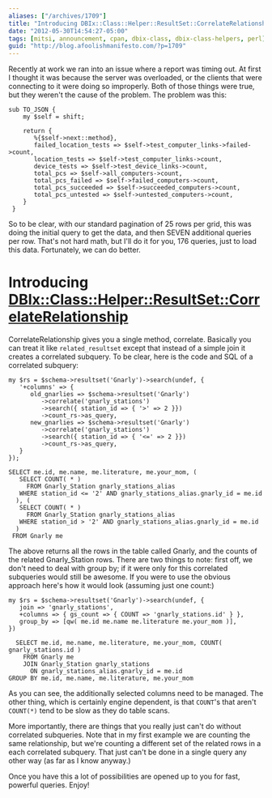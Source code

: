 ```yaml
---
aliases: ["/archives/1709"]
title: "Introducing DBIx::Class::Helper::ResultSet::CorrelateRelationship"
date: "2012-05-30T14:54:27-05:00"
tags: [mitsi, announcement, cpan, dbix-class, dbix-class-helpers, perl]
guid: "http://blog.afoolishmanifesto.com/?p=1709"
---
```

Recently at work we ran into an issue where a report was timing out. At first I
thought it was because the server was overloaded, or the clients that were
connecting to it were doing so improperly. Both of those things were true, but
they weren't the cause of the problem. The problem was this:

```
sub TO_JSON {
    my $self = shift;

    return {
       %{$self->next::method},
       failed_location_tests => $self->test_computer_links->failed->count,
       location_tests => $self->test_computer_links->count,
       device_tests => $self->test_device_links->count,
       total_pcs => $self->all_computers->count,
       total_pcs_failed => $self->failed_computers->count,
       total_pcs_succeeded => $self->succeeded_computers->count,
       total_pcs_untested => $self->untested_computers->count,
    }
 }
```

So to be clear, with our standard pagination of 25 rows per grid, this was doing
the initial query to get the data, and then SEVEN additional queries per row.
That's not hard math, but I'll do it for you, 176 queries, just to load this
data. Fortunately, we can do better.

# Introducing [DBIx::Class::Helper::ResultSet::CorrelateRelationship](http://p3rl.org/DBIx::Class::Helper::ResultSet::CorrelateRelationship)

CorrelateRelationship gives you a single method, correlate. Basically you can
treat it like `related_resultset` except that instead of a simple join it creates
a correlated subquery. To be clear, here is the code and SQL of a correlated
subquery:

```
my $rs = $schema->resultset('Gnarly')->search(undef, {
   '+columns' => {
      old_gnarlies => $schema->resultset('Gnarly')
         ->correlate('gnarly_stations')
         ->search({ station_id => { '>' => 2 }})
         ->count_rs->as_query,
      new_gnarlies => $schema->resultset('Gnarly')
         ->correlate('gnarly_stations')
         ->search({ station_id => { '<=' => 2 }})
         ->count_rs->as_query,
   }
});

SELECT me.id, me.name, me.literature, me.your_mom, (
   SELECT COUNT( * )
     FROM Gnarly_Station gnarly_stations_alias
   WHERE station_id <= '2' AND gnarly_stations_alias.gnarly_id = me.id
  ), (
   SELECT COUNT( * )
     FROM Gnarly_Station gnarly_stations_alias
   WHERE station_id > '2' AND gnarly_stations_alias.gnarly_id = me.id
  )
 FROM Gnarly me
```

The above returns all the rows in the table called Gnarly, and the counts of the
related Gnarly\_Station rows. There are two things to note: first off, we don't
need to deal with group by; if it were only for this correlated subqueries would
still be awesome. If you were to use the obvious approach here's how it would
look (assuming just one count:)

```
my $rs = $schema->resultset('Gnarly')->search(undef, {
   join => 'gnarly_stations',
   +columns => { gs_count => { COUNT => 'gnarly_stations.id' } },
   group_by => [qw( me.id me.name me.literature me.your_mom )],
})

  SELECT me.id, me.name, me.literature, me.your_mom, COUNT( gnarly_stations.id )
    FROM Gnarly me
    JOIN Gnarly_Station gnarly_stations
      ON gnarly_stations_alias.gnarly_id = me.id
GROUP BY me.id, me.name, me.literature, me.your_mom
```

As you can see, the additionally selected columns need to be managed. The other
thing, which is certainly engine dependent, is that `COUNT`'s that aren't
`COUNT(*)` tend to be slow as they do table scans.

More importantly, there are things that you really just can't do without
correlated subqueries. Note that in my first example we are counting the same
relationship, but we're counting a different set of the related rows in a each
correlated subquery. That just can't be done in a single query any other way (as
far as I know anyway.)

Once you have this a lot of possibilities are opened up to you for fast,
powerful queries. Enjoy!
